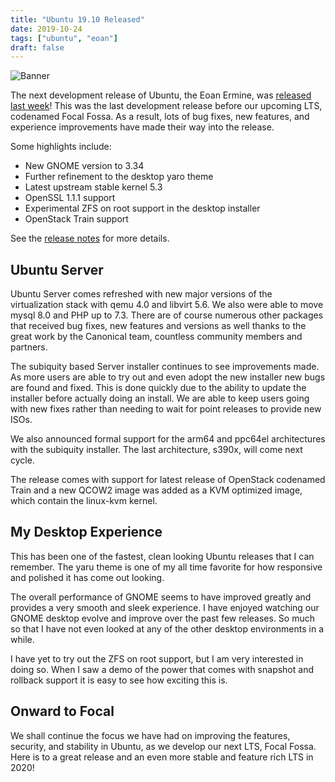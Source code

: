 ```yaml
---
title: "Ubuntu 19.10 Released"
date: 2019-10-24
tags: ["ubuntu", "eoan"]
draft: false
---
```


![Banner](/img/ubuntu/eoan.jpg#center)

The next development release of Ubuntu, the Eoan Ermine, was [released last week](https://lists.ubuntu.com/archives/ubuntu-announce/2019-October/000250.html)! This was the last development release before our upcoming LTS, codenamed Focal Fossa. As a result, lots of bug fixes, new features, and experience improvements have made their way into the release.

Some highlights include:

* New GNOME version to 3.34
* Further refinement to the desktop yaro theme
* Latest upstream stable kernel 5.3
* OpenSSL 1.1.1 support
* Experimental ZFS on root support in the desktop installer
* OpenStack Train support

See the [release notes](https://wiki.ubuntu.com/EoanErmine/ReleaseNotes) for more details.

## Ubuntu Server

Ubuntu Server comes refreshed with new major versions of the virtualization stack with qemu 4.0 and libvirt 5.6. We also were able to move mysql 8.0 and PHP up to 7.3. There are of course numerous other packages that received bug fixes, new features and versions as well thanks to the great work by the Canonical team, countless community members and partners.

The subiquity based Server installer continues to see improvements made. As more users are able to try out and even adopt the new installer new bugs are found and fixed. This is done quickly due to the ability to update the installer before actually doing an install. We are able to keep users going with new fixes rather than needing to wait for point releases to provide new ISOs.

We also announced formal support for the arm64 and ppc64el architectures with the subiquity installer. The last architecture, s390x, will come next cycle.

The release comes with support for latest release of OpenStack codenamed Train and a new QCOW2 image was added as a KVM optimized image, which contain the linux-kvm kernel.

## My Desktop Experience

This has been one of the fastest, clean looking Ubuntu releases that I can remember. The yaru theme is one of my all time favorite for how responsive and polished it has come out looking.

The overall performance of GNOME seems to have improved greatly and provides a very smooth and sleek experience. I have enjoyed watching our GNOME desktop evolve and improve over the past few releases. So much so that I have not even looked at any of the other desktop environments in a while.

I have yet to try out the ZFS on root support, but I am very interested in doing so. When I saw a demo of the power that comes with snapshot and rollback support it is easy to see how exciting this is.

## Onward to Focal

We shall continue the focus we have had on improving the features, security, and stability in Ubuntu, as we develop our next LTS, Focal Fossa. Here is to a great release and an even more stable and feature rich LTS in 2020!
